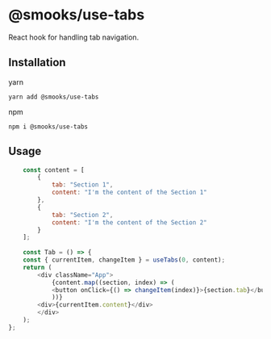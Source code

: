 # @smooks/use-tabs

React hook for handling tab navigation.

## Installation

yarn

``` yarn add @smooks/use-tabs ```

npm

``` npm i @smooks/use-tabs ```

## Usage

```js
    const content = [
        {
            tab: "Section 1",
            content: "I'm the content of the Section 1"
        },
        {
            tab: "Section 2",
            content: "I'm the content of the Section 2"
        }
    ];
    
    const Tab = () => {
    const { currentItem, changeItem } = useTabs(0, content);
    return (
        <div className="App">
            {content.map((section, index) => (
            <button onClick={() => changeItem(index)}>{section.tab}</button>
            ))}
        <div>{currentItem.content}</div>
        </div>
    );
};
```